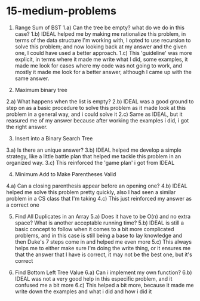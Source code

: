 # 15-medium-problems

1) Range Sum of BST
  1.a) Can the tree be empty? what do we do in this case?
  1.b) IDEAL helped me by making me rationalize this problem, in terms of the data structure I'm working with, I opted to use recursion to solve this problem; and now looking back at my answer and the given one, I could have used a better approach.
  1.c) This 'guideline' was more explicit, in terms where it made me write what I did, some examples, it made me look for cases where my code was not going to work, and mostly it made me look for a better answer, although I came up with the same answer.

2) Maximum binary tree

2.a) What happens when the list is empty?
2.b) IDEAL was a good ground to step on as a basic procedure to solve this problem as it made look at this problem in a general way, and i could solve it
2.c) Same as IDEAL, but it reasured me of my answer because after working the examples i did, i got the right answer.

3) Insert into a Binary Search Tree

3.a) Is there an unique answer? 
3.b) IDEAL helped me develop a simple strategy, like a little battle plan that helped me tackle this problem in an organized way.
3.c) This reinforced the 'game plan' i got from IDEAL

4) Minimum Add to Make Parentheses Valid

4.a) Can a closing parenthesis appear before an opening one?
4.b) IDEAL helped me solve this problem pretty quickly, also I had seen a similar problem in a CS class that I'm taking
4.c) This just reinforced my answer as a correct one

5) Find All Duplicates in an Array
5.a) Does it have to be O(n) and no extra space? What is another acceptable running time?
5.b) IDEAL is still a basic concept to follow when it comes to a bit more complicated problems, and in this case is still being a base to lay knowledge and then Duke's 7 steps come in and helped me even more
5.c) This always helps me to either make sure I'm doing the write thing, or it ensures me that the answer that I have is correct, it may not be the best one, but it's correct

6) Find Bottom Left Tree Value
6.a) Can i implement my own function?
6.b) IDEAL was not a very good help in this especific problem, and it confused me a bit more
6.c) This helped a bit more, because it made me write down the examples and what i did and how i did it
